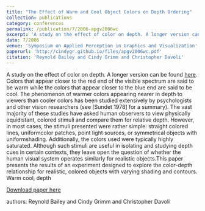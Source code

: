```yaml
---
title: "The Effect of Warm and Cool Object Colors on Depth Ordering"
collection: publications
category: conferences
permalink: /publication/7/2006-apgv2006wc
excerpt: 'A study on the effect of color on depth. A longer version can be found <a href=\&quot;https://openscholarship.wustl.edu/cse_research/166/\&quot;>here</a>. Colors that appear closer to the red end of the visible spectrum are said to be warm while the colors that appear closer to the blue end are said to be cool. The phenomenon of warmer colors appearing nearer in depth to viewers than cooler colors has been studied extensively by psychologists and other vision researchers (see [Sundet 1978] for a summary). The vast majority of these studies have asked human observers to view physically equidistant,  colored stimuli and compare them for relative depth. However,  in most cases,  the stimuli presented were rather simple: straight colored lines,  uniformcolor patches,  point light sources,  or symmetrical objects with uniformshading. Additionally,  the colors used were typically highly saturated. Although such stimuli are useful in isolating and studying depth cues in certain contexts,  they leave open the question of whether the human visual system operates similarly for realistic objects.This paper presents the results of an experiment designed to explore the color-depth relationship for realistic,  colored objects with varying shading and contours. Warm cool,  depth, '
date: 7/2006
venue: 'Symposium on Applied Perception in Graphics and Visualization'
paperurl: 'http://cindygr.github.io/files/apgv2006wc.pdf'
citation: 'Reynold Bailey and Cindy Grimm and Christopher Davoli'
---
```

A study on the effect of color on depth. A longer version can be found <a href=\&quot;https://openscholarship.wustl.edu/cse_research/166/\&quot;>here</a>. Colors that appear closer to the red end of the visible spectrum are said to be warm while the colors that appear closer to the blue end are said to be cool. The phenomenon of warmer colors appearing nearer in depth to viewers than cooler colors has been studied extensively by psychologists and other vision researchers (see [Sundet 1978] for a summary). The vast majority of these studies have asked human observers to view physically equidistant,  colored stimuli and compare them for relative depth. However,  in most cases,  the stimuli presented were rather simple: straight colored lines,  uniformcolor patches,  point light sources,  or symmetrical objects with uniformshading. Additionally,  the colors used were typically highly saturated. Although such stimuli are useful in isolating and studying depth cues in certain contexts,  they leave open the question of whether the human visual system operates similarly for realistic objects.This paper presents the results of an experiment designed to explore the color-depth relationship for realistic,  colored objects with varying shading and contours. Warm cool,  depth

[Download paper here](http://cindygr.github.io/files/apgv2006wc.pdf)

authors: Reynold Bailey and Cindy Grimm and Christopher Davoli